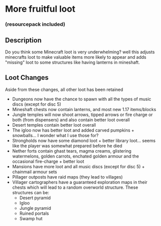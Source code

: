 # More fruitful loot
### (resourcepack included)

## Description
Do you think some Minecraft loot is very underwhelming? well this adjusts minecrafts loot to make valuable items more likely to appear and adds "missing" loot to some structures like having lanterns in mineshaft.

## Loot Changes
Aside from these changes, all other loot has been retained

- Dungeons now have the chance to spawn with all the types of music discs (except for disc 5)
- Mineshaft chests now contain lanterns, and most new 1.17 items/blocks
- Jungle temples will now shoot arrows, tipped arrows or fire charge or both (from dispensers) and also contain better loot overall
- Desert temples contain better loot overall
- The igloo now has better loot and added carved pumpkins + snowballs... I wonder what I use those for?
- Strongholds now have some diamond loot + better library loot... seems like the player was somewhat prepared before he died
- Nether forts contain ghast tears, magma creams, glistering watermelons, golden carrots, enchated golden armour and the occasional fire-charge + better loot
- Mansions have more loot and all music discs (except for disc 5) + chainmail armour sets
- Pillager outposts have raid maps (they lead to villages)
- Villager cartographers have  a guaranteed exploration maps in their chests which will lead to a random overworld structure. These structures can be:
   - Desert pyramid
   - Igloo
   - Jungle pyramid
   - Ruined portals
   - Swamp hut
